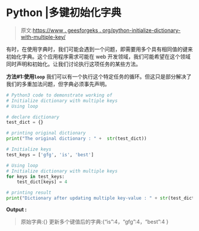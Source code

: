 # Python |多键初始化字典

> 原文:[https://www . geesforgeks . org/python-initialize-dictionary-with-multiple-key/](https://www.geeksforgeeks.org/python-initialize-dictionary-with-multiple-keys/)

有时，在使用字典时，我们可能会遇到一个问题，即需要用多个具有相同值的键来初始化字典。这个应用程序需求可能在 web 开发领域，我们可能希望在这个领域同时声明和初始化。让我们讨论执行这项任务的某些方法。

**方法#1:使用`loop`**
我们可以有一个执行这个特定任务的循环。但这只是部分解决了我们的多重加法问题，但字典必须事先声明。

```py
# Python3 code to demonstrate working of
# Initialize dictionary with multiple keys
# Using loop

# declare dictionary
test_dict = {}

# printing original dictionary
print("The original dictionary : " +  str(test_dict))

# Initialize keys 
test_keys = ['gfg', 'is', 'best']

# Using loop
# Initialize dictionary with multiple keys
for keys in test_keys:
    test_dict[keys] = 4

# printing result 
print("Dictionary after updating multiple key-value : " + str(test_dict))
```

**Output :**

> 原始字典:{}
> 更新多个键值后的字典:{“is”:4，“gfg”:4，“best”:4 }